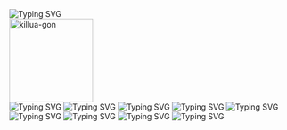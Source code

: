 <picture>
   <source media="(prefers-color-scheme: dark)" srcset="https://readme-typing-svg.demolab.com?font=Gaegu&size=50&duration=2000&pause=998&color=F7F7F7&repeat=false&width=300&lines=sup+im+noah" />
   <source media="(prefers-color-scheme: light)" srcset="https://readme-typing-svg.demolab.com?font=Gaegu&size=50&duration=2000&pause=998&color=000000&repeat=false&width=300&lines=sup+im+noah" />
   <img alt="Typing SVG" src="https://readme-typing-svg.demolab.com?font=Gaegu&size=50&duration=2000&pause=998&color=F7F7F7&repeat=false&width=300&lines=sup+im+noah" />
</picture>
<br/>
<img src="https://github.com/user-attachments/assets/2a5bc900-5590-4333-935b-c2e4f2656b32" alt="killua-gon" width="150" height="150" style="min-height: 150px;">
<br/>

<picture>
   <source media="(prefers-color-scheme: dark)" srcset="https://readme-typing-svg.demolab.com?font=Gaegu&size=24&duration=1000&pause=998&color=FFFFFF&repeat=false&width=802&lines=i+graduated+in+Dec+2024." />
   <source media="(prefers-color-scheme: light)" srcset="https://readme-typing-svg.demolab.com?font=Gaegu&size=24&duration=1000&pause=998&color=000000&repeat=false&width=802&lines=i+graduated+in+Dec+2024." />
   <img alt="Typing SVG" src="https://readme-typing-svg.demolab.com?font=Gaegu&size=24&duration=1000&pause=998&color=FFFFFF&repeat=false&width=802&lines=i+graduated+in+Dec+2024." />
</picture>

<picture>
   <source media="(prefers-color-scheme: dark)" srcset="https://readme-typing-svg.demolab.com?font=Gaegu&size=24&duration=1000&pause=998&color=FFFFFF&repeat=false&width=802&lines=+was+going+to+move+to+SF+for+a+startup+job+as+a+founding+swe%2C" />
   <source media="(prefers-color-scheme: light)" srcset="https://readme-typing-svg.demolab.com?font=Gaegu&size=24&duration=1000&pause=998&color=000000&repeat=false&width=802&lines=+was+going+to+move+to+SF+for+a+startup+job+as+a+founding+swe%2C" />
   <img alt="Typing SVG" src="https://readme-typing-svg.demolab.com?font=Gaegu&size=24&duration=1000&pause=998&color=FFFFFF&repeat=false&width=802&lines=+was+going+to+move+to+SF+for+a+startup+job+as+a+founding+swe%2C" />
</picture>

<picture>
   <source media="(prefers-color-scheme: dark)" srcset="https://readme-typing-svg.demolab.com?font=Gaegu&size=24&duration=1000&pause=998&color=FFFFFF&repeat=false&width=802&lines=but+made+enough+money+to+work+on+my+own+stuff+instead." />
   <source media="(prefers-color-scheme: light)" srcset="https://readme-typing-svg.demolab.com?font=Gaegu&size=24&duration=1000&pause=998&color=000000&repeat=false&width=802&lines=but+made+enough+money+to+work+on+my+own+stuff+instead." />
   <img alt="Typing SVG" src="https://readme-typing-svg.demolab.com?font=Gaegu&size=24&duration=1000&pause=998&color=FFFFFF&repeat=false&width=802&lines=but+made+enough+money+to+work+on+my+own+stuff+instead." />
</picture>

<picture>
   <source media="(prefers-color-scheme: dark)" srcset="https://readme-typing-svg.demolab.com?font=Gaegu&size=24&duration=1000&pause=998&color=FFFFFF&repeat=false&width=802&lines=i'm+currently+learning+about+diffusion+models" />
   <source media="(prefers-color-scheme: light)" srcset="https://readme-typing-svg.demolab.com?font=Gaegu&size=24&duration=1000&pause=998&color=000000&repeat=false&width=802&lines=i'm+currently+learning+about+diffusion+models" />
   <img alt="Typing SVG" src="https://readme-typing-svg.demolab.com?font=Gaegu&size=24&duration=1000&pause=998&color=FFFFFF&repeat=false&width=802&lines=i'm+currently+learning+about+diffusion+models" />
</picture>

<picture>
   <source media="(prefers-color-scheme: dark)" srcset="https://readme-typing-svg.demolab.com?font=Gaegu&size=24&duration=1000&pause=998&color=FFFFFF&repeat=false&width=802&lines=and+building+video+gen+workflows+with+comfyui" />
   <source media="(prefers-color-scheme: light)" srcset="https://readme-typing-svg.demolab.com?font=Gaegu&size=24&duration=1000&pause=998&color=000000&repeat=false&width=802&lines=and+building+video+gen+workflows+with+comfyui" />
   <img alt="Typing SVG" src="https://readme-typing-svg.demolab.com?font=Gaegu&size=24&duration=1000&pause=998&color=FFFFFF&repeat=false&width=802&lines=and+building+video+gen+workflows+with+comfyui" />
</picture>

<picture>
   <source media="(prefers-color-scheme: dark)" srcset="https://readme-typing-svg.demolab.com?font=Gaegu&size=24&duration=1000&pause=998&color=FFFFFF&repeat=false&width=802&lines=and+have+studied+reinforcement+learning%2C+ppo+primarily%2C" />
   <source media="(prefers-color-scheme: light)" srcset="https://readme-typing-svg.demolab.com?font=Gaegu&size=24&duration=1000&pause=998&color=000000&repeat=false&width=802&lines=and+have+studied+reinforcement+learning%2C+ppo+primarily%2C" />
   <img alt="Typing SVG" src="https://readme-typing-svg.demolab.com?font=Gaegu&size=24&duration=1000&pause=998&color=FFFFFF&repeat=false&width=802&lines=and+have+studied+reinforcement+learning%2C+ppo+primarily%2C" />
</picture>

<picture>
   <source media="(prefers-color-scheme: dark)" srcset="https://readme-typing-svg.demolab.com?font=Gaegu&size=24&duration=1000&pause=998&color=FFFFFF&repeat=false&width=802&lines=+and+transformers+extensively." />
   <source media="(prefers-color-scheme: light)" srcset="https://readme-typing-svg.demolab.com?font=Gaegu&size=24&duration=1000&pause=998&color=000000&repeat=false&width=802&lines=+and+transformers+extensively." />
   <img alt="Typing SVG" src="https://readme-typing-svg.demolab.com?font=Gaegu&size=24&duration=1000&pause=998&color=FFFFFF&repeat=false&width=802&lines=+and+transformers+extensively." />
</picture>

<picture>
   <source media="(prefers-color-scheme: dark)" srcset="https://readme-typing-svg.demolab.com?font=Gaegu&size=24&duration=1000&pause=998&color=FFFFFF&repeat=false&width=802&lines=currently+building+brainrotjs.com+and+deepfish+(deep+fake+software%2C+soon)." />
   <source media="(prefers-color-scheme: light)" srcset="https://readme-typing-svg.demolab.com?font=Gaegu&size=24&duration=1000&pause=998&color=000000&repeat=false&width=802&lines=currently+building+brainrotjs.com+and+deepfish+(deep+fake+software%2C+soon)." />
   <img alt="Typing SVG" src="https://readme-typing-svg.demolab.com?font=Gaegu&size=24&duration=1000&pause=998&color=FFFFFF&repeat=false&width=802&lines=currently+building+brainrotjs.com+and+deepfish+(deep+fake+software%2C+soon)." />
</picture>

<picture>
   <source media="(prefers-color-scheme: dark)" srcset="https://readme-typing-svg.demolab.com?font=Gaegu&size=24&duration=1000&pause=998&color=FFFFFF&repeat=false&width=802&lines=i+primarily+build+with%3A+next.js%2C+react+native%2C+pytorch%2C+threejs%2Fr3f" />
   <source media="(prefers-color-scheme: light)" srcset="https://readme-typing-svg.demolab.com?font=Gaegu&size=24&duration=1000&pause=998&color=000000&repeat=false&width=802&lines=i+primarily+build+with%3A+next.js%2C+react+native%2C+pytorch%2C+threejs%2Fr3f" />
   <img alt="Typing SVG" src="https://readme-typing-svg.demolab.com?font=Gaegu&size=24&duration=1000&pause=998&color=FFFFFF&repeat=false&width=802&lines=i+primarily+build+with%3A+next.js%2C+react+native%2C+pytorch%2C+threejs%2Fr3f" />
</picture>
